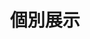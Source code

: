 ---
title: '個別展示'
photo: '/images/photoIndivisual.png'
logo: '/images/newExperience.png'
textup: '今年度から始まった新たな展示方法。桐朋生の個性をご堪能ください。'
building: '中学教室棟'
floor: '3' 
location: '2-5'
categoly: '2'
---